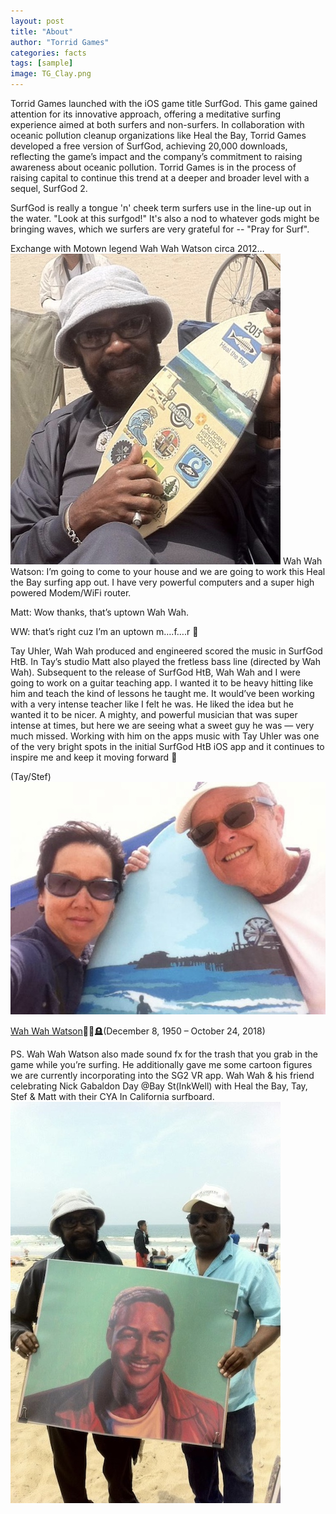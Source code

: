 ```yaml
---
layout: post
title: "About"
author: "Torrid Games"
categories: facts
tags: [sample]
image: TG_Clay.png
---
```


Torrid Games launched with the iOS game title SurfGod. This game gained attention for its innovative approach, offering a meditative surfing experience aimed at both surfers and non-surfers. In collaboration with oceanic pollution cleanup organizations like Heal the Bay, Torrid Games developed a free version of SurfGod, achieving 20,000 downloads, reflecting the game’s impact and the company’s commitment to raising awareness about oceanic pollution.  Torrid Games is in the process of raising capital to continue this trend at a deeper and broader level with a sequel, SurfGod 2.

SurfGod is really a tongue 'n' cheek term surfers use in the line-up out in the water. "Look at this surfgod!"  It's also a nod to whatever gods might be bringing waves, which we surfers are very grateful for -- "Pray for Surf". 

Exchange with Motown legend Wah Wah Watson circa 2012…
<img src="assets/img/WahWahSG.jpg"/>
Wah Wah Watson: I’m going to come to your house and we are going to work this Heal the Bay surfing app out.  I have very powerful computers and a super high powered Modem/WiFi router.

Matt:  Wow thanks, that’s uptown Wah Wah.

WW: that’s right cuz I’m an uptown m….f….r 👊

Tay Uhler, Wah Wah produced and engineered scored the music in SurfGod HtB.  In Tay’s studio Matt also played the fretless bass line (directed by Wah Wah).  Subsequent to the release of SurfGod HtB, Wah Wah and I were going to work on a guitar teaching app.  I wanted it to be heavy hitting like him and teach the kind of lessons he taught me.  It would’ve been working with a very intense teacher like I felt he was.  He liked the idea but he wanted it to be nicer.  A mighty, and powerful musician that was super intense at times, but here we are seeing what a sweet guy he was — very much missed.  Working with him on the apps music with Tay Uhler was one of the very bright spots in the initial SurfGod HtB iOS app and it continues to inspire me and keep it moving forward 🤙 

(Tay/Stef) <img src="assets/img/Tay_Stef_CYA.jpg"/>

[Wah Wah Watson](https://en.wikipedia.org/wiki/Wah_Wah_Watson)🎸🙏🪦(December 8, 1950 – October 24, 2018)

PS. Wah Wah Watson also made sound fx for the trash that you grab in the game while you’re surfing.  He additionally gave me some cartoon figures we are currently incorporating into the SG2 VR app.
Wah Wah & his friend celebrating Nick Gabaldon Day @Bay St(InkWell) with Heal the Bay, Tay, Stef & Matt with their CYA In California surfboard.
<img src="assets/img/Wahwah_friend_nickG.jpg"/>


